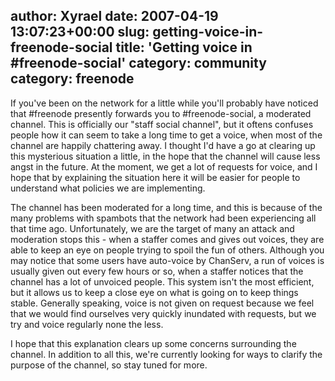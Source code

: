 author: Xyrael
date: 2007-04-19 13:07:23+00:00
slug: getting-voice-in-freenode-social
title: 'Getting voice in #freenode-social'
category: community
category: freenode
---
If you've been on the network for a little while you'll probably have noticed that #freenode presently forwards you to #freenode-social, a moderated channel. This is officially our "staff social channel", but it oftens confuses people how it can seem to take a long time to get a voice, when most of the channel are happily chattering away. I thought I'd have a go at clearing up this mysterious situation a little, in the hope that the channel will cause less angst in the future. At the moment, we get a lot of requests for voice, and I hope that by explaining the situation here it will be easier for people to understand what policies we are implementing.

The channel has been moderated for a long time, and this is because of the many problems with spambots that the network had been experiencing all that time ago. Unfortunately, we are the target of many an attack and moderation stops this - when a staffer comes and gives out voices, they are able to keep an eye on people trying to spoil the fun of others. Although you may notice that some users have auto-voice by ChanServ, a run of voices is usually given out every few hours or so, when a staffer notices that the channel has a lot of unvoiced people. This system isn't the most efficient, but it allows us to keep a close eye on what is going on to keep things stable. Generally speaking, voice is not given on request because we feel that we would find ourselves very quickly inundated with requests, but we try and voice regularly none the less.

I hope that this explanation clears up some concerns surrounding the channel. In addition to all this, we're currently looking for ways to clarify the purpose of the channel, so stay tuned for more.
